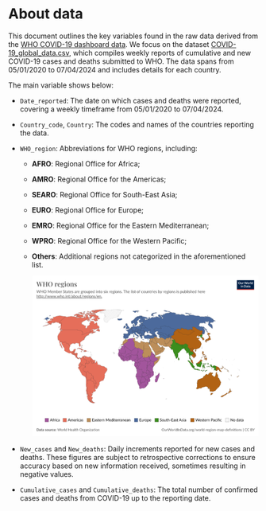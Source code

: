 # About data

This document outlines the key variables found in the raw data derived from the [WHO COVID-19 dashboard data](https://data.who.int/dashboards/covid19/data?n=c). We focus on the dataset [COVID-19_global_data.csv](data/raw/COVID-19_global_data.csv), which compiles weekly reports of cumulative and new COVID-19 cases and deaths submitted to WHO. The data spans from 05/01/2020 to 07/04/2024 and includes details for each country.

The main variable shows below:

-   `Date_reported`: The date on which cases and deaths were reported, covering a weekly timeframe from 05/01/2020 to 07/04/2024.

-   `Country_code`, `Country`: The codes and names of the countries reporting the data.

-   `WHO_region`: Abbreviations for WHO regions, including:

    -   **AFRO**: Regional Office for Africa;

    -   **AMRO**: Regional Office for the Americas;

    -   **SEARO**: Regional Office for South-East Asia;

    -   **EURO**: Regional Office for Europe;

    -   **EMRO**: Regional Office for the Eastern Mediterranean;

    -   **WPRO**: Regional Office for the Western Pacific;

    -   **Others**: Additional regions not categorized in the aforementioned list.

        ![](who_regions.png)

-   `New_cases` and `New_deaths`: Daily increments reported for new cases and deaths. These figures are subject to retrospective corrections to ensure accuracy based on new information received, sometimes resulting in negative values.

-   `Cumulative_cases` and `Cumulative_deaths`: The total number of confirmed cases and deaths from COVID-19 up to the reporting date.
